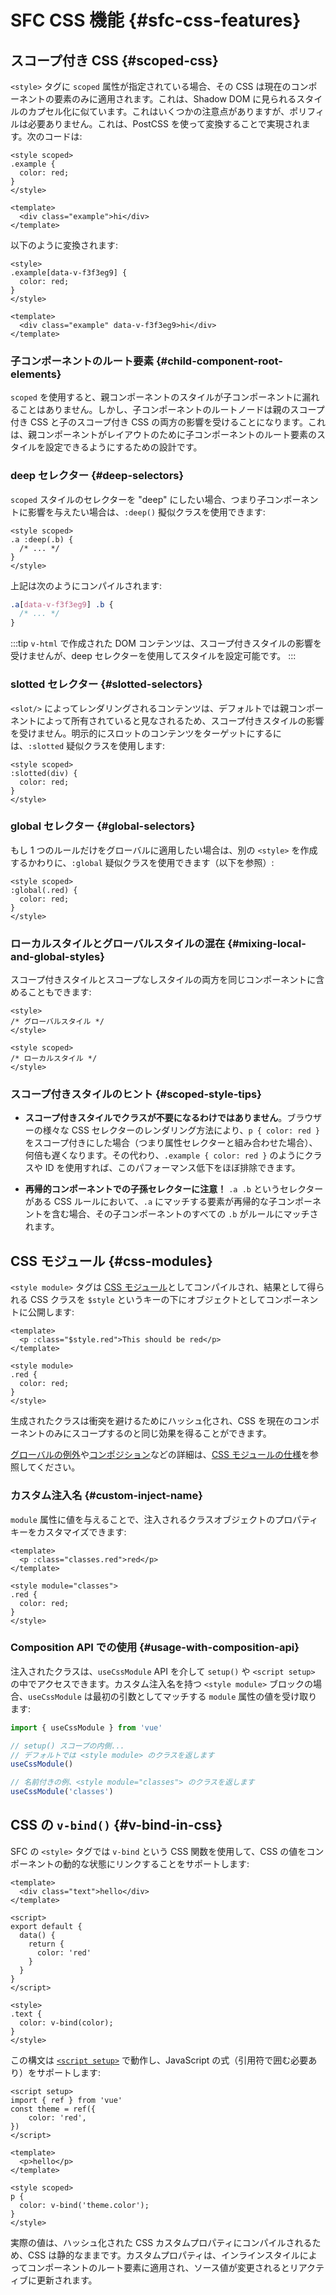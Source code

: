 # SFC CSS 機能 {#sfc-css-features}

## スコープ付き CSS {#scoped-css}

`<style>` タグに `scoped` 属性が指定されている場合、その CSS は現在のコンポーネントの要素のみに適用されます。これは、Shadow DOM に見られるスタイルのカプセル化に似ています。これはいくつかの注意点がありますが、ポリフィルは必要ありません。これは、PostCSS を使って変換することで実現されます。次のコードは:

```vue
<style scoped>
.example {
  color: red;
}
</style>

<template>
  <div class="example">hi</div>
</template>
```

以下のように変換されます:

```vue
<style>
.example[data-v-f3f3eg9] {
  color: red;
}
</style>

<template>
  <div class="example" data-v-f3f3eg9>hi</div>
</template>
```

### 子コンポーネントのルート要素 {#child-component-root-elements}

`scoped` を使用すると、親コンポーネントのスタイルが子コンポーネントに漏れることはありません。しかし、子コンポーネントのルートノードは親のスコープ付き CSS と子のスコープ付き CSS の両方の影響を受けることになります。これは、親コンポーネントがレイアウトのために子コンポーネントのルート要素のスタイルを設定できるようにするための設計です。

### deep セレクター {#deep-selectors}

`scoped` スタイルのセレクターを "deep" にしたい場合、つまり子コンポーネントに影響を与えたい場合は、`:deep()` 擬似クラスを使用できます:

```vue
<style scoped>
.a :deep(.b) {
  /* ... */
}
</style>
```

上記は次のようにコンパイルされます:

```css
.a[data-v-f3f3eg9] .b {
  /* ... */
}
```

:::tip
`v-html` で作成された DOM コンテンツは、スコープ付きスタイルの影響を受けませんが、deep セレクターを使用してスタイルを設定可能です。
:::

### slotted セレクター {#slotted-selectors}

`<slot/>` によってレンダリングされるコンテンツは、デフォルトでは親コンポーネントによって所有されていると見なされるため、スコープ付きスタイルの影響を受けません。明示的にスロットのコンテンツをターゲットにするには、`:slotted` 疑似クラスを使用します:

```vue
<style scoped>
:slotted(div) {
  color: red;
}
</style>
```

### global セレクター {#global-selectors}

もし 1 つのルールだけをグローバルに適用したい場合は、別の `<style>` を作成するかわりに、`:global` 疑似クラスを使用できます（以下を参照）:

```vue
<style scoped>
:global(.red) {
  color: red;
}
</style>
```

### ローカルスタイルとグローバルスタイルの混在 {#mixing-local-and-global-styles}

スコープ付きスタイルとスコープなしスタイルの両方を同じコンポーネントに含めることもできます:

```vue
<style>
/* グローバルスタイル */
</style>

<style scoped>
/* ローカルスタイル */
</style>
```

### スコープ付きスタイルのヒント {#scoped-style-tips}

- **スコープ付きスタイルでクラスが不要になるわけではありません**。ブラウザーの様々な CSS セレクターのレンダリング方法により、`p { color: red }` をスコープ付きにした場合（つまり属性セレクターと組み合わせた場合）、何倍も遅くなります。その代わり、`.example { color: red }` のようにクラスや ID を使用すれば、このパフォーマンス低下をほぼ排除できます。

- **再帰的コンポーネントでの子孫セレクターに注意！** `.a .b` というセレクターがある CSS ルールにおいて、`.a` にマッチする要素が再帰的な子コンポーネントを含む場合、その子コンポーネントのすべての `.b` がルールにマッチされます。

## CSS モジュール {#css-modules}

`<style module>` タグは [CSS モジュール](https://github.com/css-modules/css-modules)としてコンパイルされ、結果として得られる CSS クラスを `$style` というキーの下にオブジェクトとしてコンポーネントに公開します:

```vue
<template>
  <p :class="$style.red">This should be red</p>
</template>

<style module>
.red {
  color: red;
}
</style>
```

生成されたクラスは衝突を避けるためにハッシュ化され、CSS を現在のコンポーネントのみにスコープするのと同じ効果を得ることができます。

[グローバルの例外](https://github.com/css-modules/css-modules/blob/master/docs/composition.md#exceptions)や[コンポジション](https://github.com/css-modules/css-modules/blob/master/docs/composition.md#composition)などの詳細は、[CSS モジュールの仕様](https://github.com/css-modules/css-modules)を参照してください。

### カスタム注入名 {#custom-inject-name}

`module` 属性に値を与えることで、注入されるクラスオブジェクトのプロパティキーをカスタマイズできます:

```vue
<template>
  <p :class="classes.red">red</p>
</template>

<style module="classes">
.red {
  color: red;
}
</style>
```

### Composition API での使用 {#usage-with-composition-api}

注入されたクラスは、`useCssModule` API を介して `setup()` や `<script setup>` の中でアクセスできます。カスタム注入名を持つ `<style module>` ブロックの場合、`useCssModule` は最初の引数としてマッチする `module` 属性の値を受け取ります:

```js
import { useCssModule } from 'vue'

// setup() スコープの内側...
// デフォルトでは <style module> のクラスを返します
useCssModule()

// 名前付きの例、<style module="classes"> のクラスを返します
useCssModule('classes')
```

## CSS の `v-bind()` {#v-bind-in-css}

SFC の `<style>` タグでは `v-bind` という CSS 関数を使用して、CSS の値をコンポーネントの動的な状態にリンクすることをサポートします:

```vue
<template>
  <div class="text">hello</div>
</template>

<script>
export default {
  data() {
    return {
      color: 'red'
    }
  }
}
</script>

<style>
.text {
  color: v-bind(color);
}
</style>
```

この構文は [`<script setup>`](./sfc-script-setup) で動作し、JavaScript の式（引用符で囲む必要あり）をサポートします:

```vue
<script setup>
import { ref } from 'vue'
const theme = ref({
    color: 'red',
})
</script>

<template>
  <p>hello</p>
</template>

<style scoped>
p {
  color: v-bind('theme.color');
}
</style>
```

実際の値は、ハッシュ化された CSS カスタムプロパティにコンパイルされるため、CSS は静的なままです。カスタムプロパティは、インラインスタイルによってコンポーネントのルート要素に適用され、ソース値が変更されるとリアクティブに更新されます。
